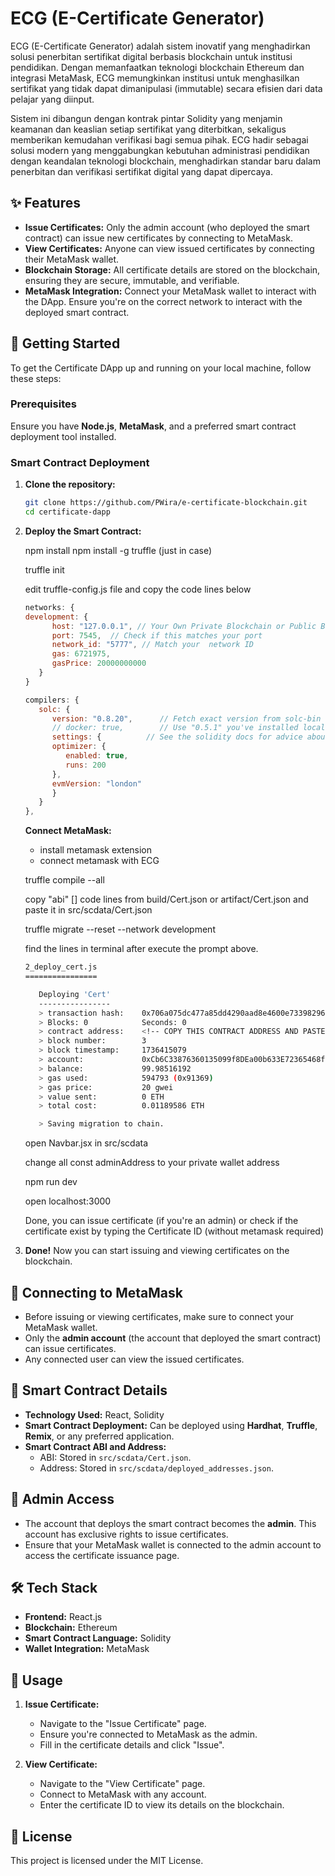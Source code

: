 # ECG (E-Certificate Generator)

ECG (E-Certificate Generator) adalah sistem inovatif yang menghadirkan solusi penerbitan sertifikat digital berbasis blockchain untuk institusi pendidikan. Dengan memanfaatkan teknologi blockchain Ethereum dan integrasi MetaMask, ECG memungkinkan institusi untuk menghasilkan sertifikat yang tidak dapat dimanipulasi (immutable) secara efisien dari data pelajar yang diinput. 

Sistem ini dibangun dengan kontrak pintar Solidity yang menjamin keamanan dan keaslian setiap sertifikat yang diterbitkan, sekaligus memberikan kemudahan verifikasi bagi semua pihak. ECG hadir sebagai solusi modern yang menggabungkan kebutuhan administrasi pendidikan dengan keandalan teknologi blockchain, menghadirkan standar baru dalam penerbitan dan verifikasi sertifikat digital yang dapat dipercaya.

## ✨ Features

- **Issue Certificates:** Only the admin account (who deployed the smart contract) can issue new certificates by connecting to MetaMask.
- **View Certificates:** Anyone can view issued certificates by connecting their MetaMask wallet.
- **Blockchain Storage:** All certificate details are stored on the blockchain, ensuring they are secure, immutable, and verifiable.
- **MetaMask Integration:** Connect your MetaMask wallet to interact with the DApp. Ensure you're on the correct network to interact with the deployed smart contract.

## 🚀 Getting Started

To get the Certificate DApp up and running on your local machine, follow these steps:

### Prerequisites

Ensure you have **Node.js**, **MetaMask**, and a preferred smart contract deployment tool installed.

### Smart Contract Deployment

1. **Clone the repository:**

   ```bash
   git clone https://github.com/PWira/e-certificate-blockchain.git
   cd certificate-dapp
   ```

2. **Deploy the Smart Contract:**


   npm install
   npm install -g truffle (just in case)

   truffle init

   edit truffle-config.js file and copy the code lines below

   ```js
   networks: {
   development: {
         host: "127.0.0.1", // Your Own Private Blockchain or Public Blockchain network
         port: 7545,  // Check if this matches your port
         network_id: "5777", // Match your  network ID
         gas: 6721975,
         gasPrice: 20000000000
      }
   }
   ```

   ```js
   compilers: {
      solc: {
         version: "0.8.20",      // Fetch exact version from solc-bin (default: truffle's version)
         // docker: true,        // Use "0.5.1" you've installed locally with docker (default: false)
         settings: {          // See the solidity docs for advice about optimization and evmVersion
         optimizer: {
            enabled: true,
            runs: 200
         },
         evmVersion: "london"
         }
      }
   },
   ```
   **Connect MetaMask:**

   - install metamask extension
   - connect metamask with ECG

   truffle compile --all

   copy "abi" [] code lines from build/Cert.json or artifact/Cert.json and paste it in src/scdata/Cert.json

   truffle migrate --reset --network development

   find the lines in terminal after execute the prompt above.

   ```bash
   2_deploy_cert.js
   ================

      Deploying 'Cert'
      ----------------
      > transaction hash:    0x706a075dc477a85dd4290aad8e4600e733982968238c038d6fc92f64743c92ca
      > Blocks: 0            Seconds: 0
      > contract address:    <!-- COPY THIS CONTRACT ADDRESS AND PASTE IN deployed_addresses.js -->
      > block number:        3
      > block timestamp:     1736415079
      > account:             0xCb6C33876360135099f8DEa00b633E72365468fd
      > balance:             99.98516192
      > gas used:            594793 (0x91369)
      > gas price:           20 gwei
      > value sent:          0 ETH
      > total cost:          0.01189586 ETH

      > Saving migration to chain.
   ```

      open Navbar.jsx in src/scdata

      change all const adminAddress to your private wallet address

      npm run dev

      open localhost:3000

      Done, you can issue certificate (if you're an admin) or check if the certificate exist by typing the Certificate ID (without metamask required)

6. **Done!** Now you can start issuing and viewing certificates on the blockchain.

## 🔗 Connecting to MetaMask

- Before issuing or viewing certificates, make sure to connect your MetaMask wallet.
- Only the **admin account** (the account that deployed the smart contract) can issue certificates.
- Any connected user can view the issued certificates.

## 📜 Smart Contract Details

- **Technology Used:** React, Solidity
- **Smart Contract Deployment:** Can be deployed using **Hardhat**, **Truffle**, **Remix**, or any preferred application.
- **Smart Contract ABI and Address:** 
  - ABI: Stored in `src/scdata/Cert.json`.
  - Address: Stored in `src/scdata/deployed_addresses.json`.

## 👤 Admin Access

- The account that deploys the smart contract becomes the **admin**. This account has exclusive rights to issue certificates.
- Ensure that your MetaMask wallet is connected to the admin account to access the certificate issuance page.

## 🛠️ Tech Stack

- **Frontend:** React.js
- **Blockchain:** Ethereum
- **Smart Contract Language:** Solidity
- **Wallet Integration:** MetaMask

## 📝 Usage

1. **Issue Certificate:**
   - Navigate to the "Issue Certificate" page.
   - Ensure you're connected to MetaMask as the admin.
   - Fill in the certificate details and click "Issue".

2. **View Certificate:**
   - Navigate to the "View Certificate" page.
   - Connect to MetaMask with any account.
   - Enter the certificate ID to view its details on the blockchain.

## 📜 License

This project is licensed under the MIT License.
